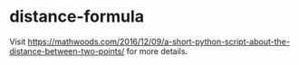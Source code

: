 # distance-formula
Visit https://mathwoods.com/2016/12/09/a-short-python-script-about-the-distance-between-two-points/ for more details.
